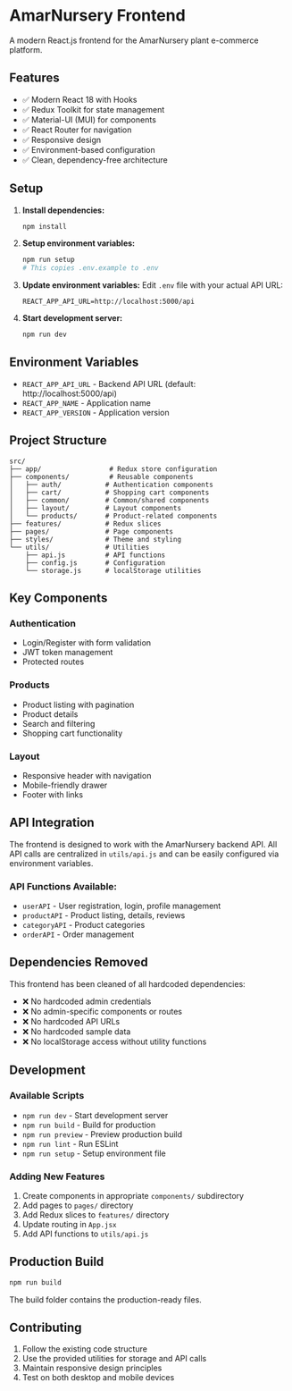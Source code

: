 # AmarNursery Frontend

A modern React.js frontend for the AmarNursery plant e-commerce platform.

## Features

- ✅ Modern React 18 with Hooks
- ✅ Redux Toolkit for state management
- ✅ Material-UI (MUI) for components
- ✅ React Router for navigation
- ✅ Responsive design
- ✅ Environment-based configuration
- ✅ Clean, dependency-free architecture

## Setup

1. **Install dependencies:**
   ```bash
   npm install
   ```

2. **Setup environment variables:**
   ```bash
   npm run setup
   # This copies .env.example to .env
   ```

3. **Update environment variables:**
   Edit `.env` file with your actual API URL:
   ```env
   REACT_APP_API_URL=http://localhost:5000/api
   ```

4. **Start development server:**
   ```bash
   npm run dev
   ```

## Environment Variables

- `REACT_APP_API_URL` - Backend API URL (default: http://localhost:5000/api)
- `REACT_APP_NAME` - Application name
- `REACT_APP_VERSION` - Application version

## Project Structure

```
src/
├── app/                 # Redux store configuration
├── components/          # Reusable components
│   ├── auth/           # Authentication components
│   ├── cart/           # Shopping cart components
│   ├── common/         # Common/shared components
│   ├── layout/         # Layout components
│   └── products/       # Product-related components
├── features/           # Redux slices
├── pages/              # Page components
├── styles/             # Theme and styling
└── utils/              # Utilities
    ├── api.js          # API functions
    ├── config.js       # Configuration
    └── storage.js      # localStorage utilities
```

## Key Components

### Authentication
- Login/Register with form validation
- JWT token management
- Protected routes

### Products
- Product listing with pagination
- Product details
- Search and filtering
- Shopping cart functionality

### Layout
- Responsive header with navigation
- Mobile-friendly drawer
- Footer with links

## API Integration

The frontend is designed to work with the AmarNursery backend API. All API calls are centralized in `utils/api.js` and can be easily configured via environment variables.

### API Functions Available:
- `userAPI` - User registration, login, profile management
- `productAPI` - Product listing, details, reviews
- `categoryAPI` - Product categories
- `orderAPI` - Order management

## Dependencies Removed

This frontend has been cleaned of all hardcoded dependencies:

- ❌ No hardcoded admin credentials
- ❌ No admin-specific components or routes
- ❌ No hardcoded API URLs
- ❌ No hardcoded sample data
- ❌ No localStorage access without utility functions

## Development

### Available Scripts

- `npm run dev` - Start development server
- `npm run build` - Build for production
- `npm run preview` - Preview production build
- `npm run lint` - Run ESLint
- `npm run setup` - Setup environment file

### Adding New Features

1. Create components in appropriate `components/` subdirectory
2. Add pages to `pages/` directory
3. Add Redux slices to `features/` directory
4. Update routing in `App.jsx`
5. Add API functions to `utils/api.js`

## Production Build

```bash
npm run build
```

The build folder contains the production-ready files.

## Contributing

1. Follow the existing code structure
2. Use the provided utilities for storage and API calls
3. Maintain responsive design principles
4. Test on both desktop and mobile devices
